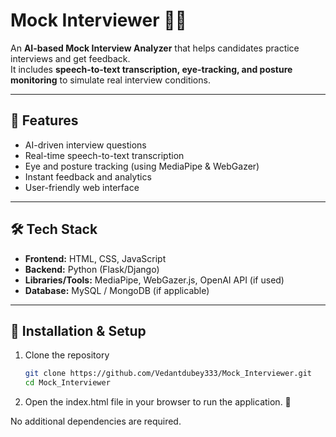 # Mock Interviewer 🎤🤖

An **AI-based Mock Interview Analyzer** that helps candidates practice interviews and get feedback.  
It includes **speech-to-text transcription, eye-tracking, and posture monitoring** to simulate real interview conditions.  

---

## 🚀 Features
- AI-driven interview questions  
- Real-time speech-to-text transcription  
- Eye and posture tracking (using MediaPipe & WebGazer)  
- Instant feedback and analytics  
- User-friendly web interface  

---

## 🛠️ Tech Stack
- **Frontend:** HTML, CSS, JavaScript  
- **Backend:** Python (Flask/Django)  
- **Libraries/Tools:** MediaPipe, WebGazer.js, OpenAI API (if used)  
- **Database:** MySQL / MongoDB (if applicable)  

---

## 📂 Installation & Setup
1. Clone the repository  
   ```bash
   git clone https://github.com/Vedantdubey333/Mock_Interviewer.git
   cd Mock_Interviewer
2. Open the index.html file in your browser to run the application. 🚀

No additional dependencies are required.

